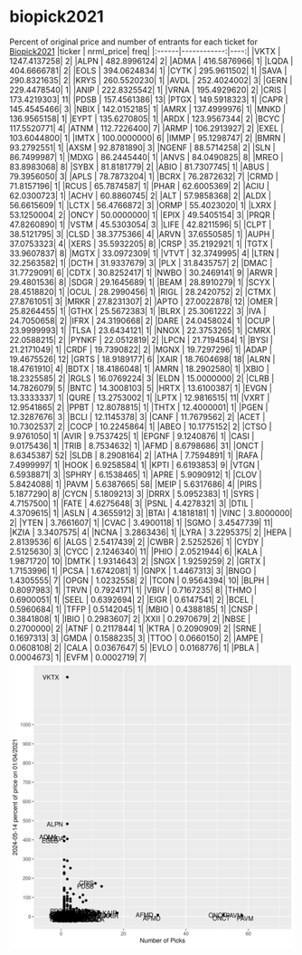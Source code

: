 # biopick2021
Percent of original price and number of entrants for each ticket for [Biopick2021](https://twitter.com/hashtag/Biopick2021)
|ticker |   nrml_price| freq|
|:------|------------:|----:|
|VKTX   | 1247.4137258|    2|
|ALPN   |  482.8996124|    2|
|ADMA   |  416.5876966|    1|
|LQDA   |  404.6666781|    2|
|EOLS   |  394.0624834|    1|
|CYTK   |  295.9611502|    1|
|SAVA   |  290.8321635|    2|
|KRYS   |  260.5520230|    1|
|AVDL   |  252.4024002|    3|
|GERN   |  229.4478540|    1|
|ANIP   |  222.8325542|    1|
|VRNA   |  195.4929620|    2|
|CRIS   |  173.4219303|   11|
|PDSB   |  157.4561386|   13|
|PTGX   |  149.5918323|    1|
|CAPR   |  145.4545466|    3|
|NBIX   |  142.0152185|    1|
|AMRX   |  137.4999976|    1|
|MNKD   |  136.9565158|    1|
|EYPT   |  135.6270805|    1|
|ARDX   |  123.9567344|    2|
|BCYC   |  117.5520771|    4|
|ATNM   |  112.7226400|    7|
|ARMP   |  106.2913927|    2|
|EXEL   |  103.6044800|    1|
|IMTX   |  100.0000000|    6|
|IMMP   |   95.1298747|    2|
|BMRN   |   93.2792551|    1|
|AXSM   |   92.8781890|    3|
|NGENF  |   88.5714258|    2|
|SLN    |   86.7499987|    1|
|MDXG   |   86.2445440|    1|
|ANVS   |   84.0490825|    8|
|MREO   |   83.8983068|    8|
|SYBX   |   81.8181779|    2|
|ABIO   |   81.7307745|    1|
|ABUS   |   79.3956050|    3|
|APLS   |   78.7873204|    1|
|BCRX   |   76.2872632|    7|
|CRMD   |   71.8157196|    1|
|RCUS   |   65.7874587|    1|
|PHAR   |   62.6005369|    2|
|ACIU   |   62.0300723|    1|
|ACHV   |   60.8860745|    2|
|ALT    |   57.9858368|    2|
|ALDX   |   56.6615609|    1|
|LCTX   |   56.4766872|    3|
|ORMP   |   55.4023020|    1|
|LXRX   |   53.1250004|    2|
|ONCY   |   50.0000000|    1|
|EPIX   |   49.5405154|    3|
|PRQR   |   47.8260890|    1|
|VSTM   |   45.5303054|    3|
|LIFE   |   42.8211596|    5|
|CLPT   |   38.5121795|    3|
|CLSD   |   38.3775366|    4|
|ARVN   |   37.6550585|    1|
|AUPH   |   37.0753323|    4|
|XERS   |   35.5932205|    8|
|CRSP   |   35.2192921|    1|
|TGTX   |   33.9607837|    8|
|MGTX   |   33.0972309|    1|
|VTVT   |   32.3749995|    4|
|LTRN   |   32.2563582|    1|
|DCTH   |   31.9337679|    3|
|PLX    |   31.8435757|    2|
|DMAC   |   31.7729091|    6|
|CDTX   |   30.8252417|    1|
|NWBO   |   30.2469141|    9|
|ARWR   |   29.4801536|    8|
|SDGR   |   29.1645689|    1|
|BEAM   |   28.8910279|    1|
|SCYX   |   28.4518820|    1|
|OCUL   |   28.2990456|    1|
|RIGL   |   28.2420752|    2|
|CTMX   |   27.8761051|    3|
|MRKR   |   27.8231307|    2|
|APTO   |   27.0022878|   12|
|OMER   |   25.8264455|    1|
|GTHX   |   25.5672383|    1|
|BLRX   |   25.3061222|    3|
|IVA    |   24.7050658|    2|
|IFRX   |   24.3190668|    2|
|DARE   |   24.0458024|    1|
|OCUP   |   23.9999993|    1|
|TLSA   |   23.6434121|    1|
|NNOX   |   22.3753265|    1|
|CMRX   |   22.0588215|    2|
|PYNKF  |   22.0512819|    2|
|LPCN   |   21.7194584|    1|
|BYSI   |   21.2171049|    1|
|CRDF   |   19.7390822|    2|
|MGNX   |   19.7297296|    1|
|ADAP   |   19.4675526|   12|
|GRTS   |   18.9189177|    6|
|XAIR   |   18.7604698|   18|
|ALRN   |   18.4761910|    4|
|BDTX   |   18.4186048|    1|
|AMRN   |   18.2902580|    1|
|XBIO   |   18.2325585|    2|
|RGLS   |   16.0769224|    3|
|ELDN   |   15.0000000|    2|
|CLRB   |   14.7826079|    5|
|BNTC   |   14.3008103|    5|
|HRTX   |   13.6100387|    1|
|EVGN   |   13.3333337|    1|
|QURE   |   13.2753002|    1|
|LPTX   |   12.9816515|   11|
|VXRT   |   12.9541865|    2|
|PPBT   |   12.8078815|    1|
|THTX   |   12.4000001|    1|
|PGEN   |   12.3287676|    3|
|BCLI   |   12.1145378|    3|
|CANF   |   11.7679562|    2|
|ACET   |   10.7302537|    2|
|COCP   |   10.2245864|    1|
|ABEO   |   10.1775152|    2|
|CTSO   |    9.9761050|    1|
|AVIR   |    9.7537425|    1|
|EPGNF  |    9.1240876|    1|
|CASI   |    9.0175436|    1|
|TRIB   |    8.7534632|    1|
|AFMD   |    8.6798686|   31|
|ONCT   |    8.6345387|   52|
|SLDB   |    8.2908164|    2|
|ATHA   |    7.7594891|    1|
|RAFA   |    7.4999997|    1|
|HOOK   |    6.9258584|    1|
|KPTI   |    6.6193853|    9|
|VTGN   |    6.5938871|    3|
|SPHRY  |    6.1538465|    1|
|APRE   |    5.9090912|    1|
|CLOV   |    5.8424088|    1|
|PAVM   |    5.6387665|   58|
|MEIP   |    5.6317686|    4|
|PIRS   |    5.1877290|    8|
|CYCN   |    5.1809213|    3|
|DRRX   |    5.0952383|    1|
|SYRS   |    4.7157500|    1|
|FATE   |    4.6275648|    3|
|PSNL   |    4.4278321|    3|
|DTIL   |    4.3709615|    1|
|ASLN   |    4.3655912|    3|
|BTAI   |    4.1818181|    1|
|VINC   |    3.8000000|    2|
|YTEN   |    3.7661607|    1|
|CVAC   |    3.4900118|    1|
|SGMO   |    3.4547739|   11|
|KZIA   |    3.3407575|    4|
|NCNA   |    3.2863436|    1|
|LYRA   |    3.2295375|    2|
|HEPA   |    2.8139536|    6|
|ALGS   |    2.5417439|    2|
|CWBR   |    2.5252526|    1|
|CYDY   |    2.5125630|    3|
|CYCC   |    2.1246340|   11|
|PHIO   |    2.0521944|    6|
|KALA   |    1.9871720|   10|
|DMTK   |    1.9314643|    2|
|SNGX   |    1.9259259|    2|
|GRTX   |    1.7153996|    1|
|PCSA   |    1.6742081|    1|
|GNPX   |    1.4467313|    3|
|BNGO   |    1.4305555|    7|
|OPGN   |    1.0232558|    2|
|TCON   |    0.9564394|   10|
|BLPH   |    0.8097983|    1|
|TRVN   |    0.7924171|    1|
|VBIV   |    0.7167235|    8|
|THMO   |    0.6900051|    1|
|SEEL   |    0.6392694|    2|
|EIGR   |    0.6147541|    2|
|BCEL   |    0.5960684|    1|
|TFFP   |    0.5142045|    1|
|MBIO   |    0.4388185|    1|
|CNSP   |    0.3841808|    1|
|IBIO   |    0.2983607|    2|
|XXII   |    0.2970679|    2|
|NBSE   |    0.2700000|    2|
|ATNF   |    0.2117844|    1|
|KTRA   |    0.2090909|    2|
|SRNE   |    0.1697313|    3|
|GMDA   |    0.1588235|    3|
|TTOO   |    0.0660150|    2|
|AMPE   |    0.0608108|    2|
|CALA   |    0.0367647|    5|
|EVLO   |    0.0168776|    1|
|PBLA   |    0.0004673|    1|
|EVFM   |    0.0002719|    7|
![retvspicks](biopicks.png?raw=true)

